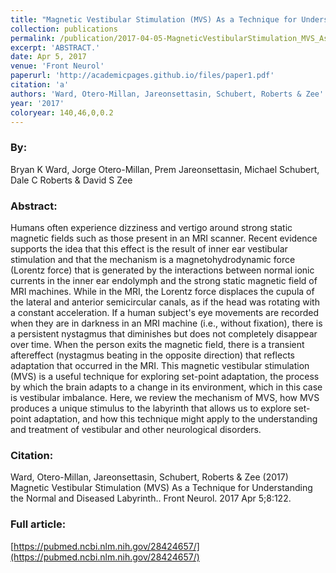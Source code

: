 ```yaml
---
title: "Magnetic Vestibular Stimulation (MVS) As a Technique for Understanding the Normal and Diseased Labyrinth."
collection: publications
permalink: /publication/2017-04-05-MagneticVestibularStimulation_MVS_AsATechniqueForUnderstandingT
excerpt: 'ABSTRACT.'
date: Apr 5, 2017
venue: 'Front Neurol'
paperurl: 'http://academicpages.github.io/files/paper1.pdf'
citation: 'a'
authors: 'Ward, Otero-Millan, Jareonsettasin, Schubert, Roberts & Zee'
year: '2017'
coloryear: 140,46,0,0.2
---
```


### By: 
Bryan K Ward, Jorge Otero-Millan, Prem Jareonsettasin, Michael Schubert, Dale C Roberts & David S Zee

### Abstract: 
Humans often experience dizziness and vertigo around strong static magnetic fields such as those present in an MRI scanner. Recent evidence supports the idea that this effect is the result of inner ear vestibular stimulation and that the mechanism is a magnetohydrodynamic force (Lorentz force) that is generated by the interactions between normal ionic currents in the inner ear endolymph and the strong static magnetic field of MRI machines. While in the MRI, the Lorentz force displaces the cupula of the lateral and anterior semicircular canals, as if the head was rotating with a constant acceleration. If a human subject's eye movements are recorded when they are in darkness in an MRI machine (i.e., without fixation), there is a persistent nystagmus that diminishes but does not completely disappear over time. When the person exits the magnetic field, there is a transient aftereffect (nystagmus beating in the opposite direction) that reflects adaptation that occurred in the MRI. This magnetic vestibular stimulation (MVS) is a useful technique for exploring set-point adaptation, the process by which the brain adapts to a change in its environment, which in this case is vestibular imbalance. Here, we review the mechanism of MVS, how MVS produces a unique stimulus to the labyrinth that allows us to explore set-point adaptation, and how this technique might apply to the understanding and treatment of vestibular and other neurological disorders.

### Citation: 
Ward, Otero-Millan, Jareonsettasin, Schubert, Roberts & Zee (2017) Magnetic Vestibular Stimulation (MVS) As a Technique for Understanding the Normal and Diseased Labyrinth.. Front Neurol. 2017 Apr 5;8:122. 

### Full article: 
[https://pubmed.ncbi.nlm.nih.gov/28424657/](https://pubmed.ncbi.nlm.nih.gov/28424657/)
